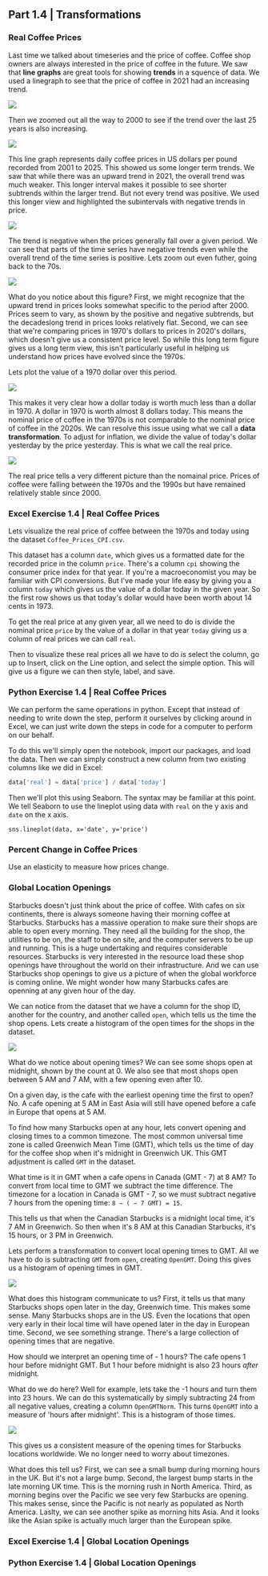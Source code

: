 ## Part 1.4 | Transformations

### Real Coffee Prices

Last time we talked about timeseries and the price of coffee. Coffee shop owners are always interested in the price of coffee in the future. We saw that **line graphs** are great tools for showing **trends** in a squence of data. We used a linegraph to see that the price of coffee in 2021 had an increasing trend. 

![](/Users/taylorjweidman/PROJECTS/tayweid.github.io/econ-0150/parts/part-1-3/i/i_03.png)

Then we zoomed out all the way to 2000 to see if the trend over the last 25 years is also increasing. 

![](/Users/taylorjweidman/PROJECTS/tayweid.github.io/econ-0150/parts/part-1-3/i/i_04.png)

This line graph represents daily coffee prices in US dollars per pound recorded from 2001 to 2025. This showed us some longer term trends. We saw that while there was an upward trend in 2021, the overall trend was much weaker. This longer interval makes it possible to see shorter subtrends within the larger trend. But not every trend was positive. We used this longer view and highlighted the subintervals with negative trends in price.

![](/Users/taylorjweidman/PROJECTS/tayweid.github.io/econ-0150/parts/part-1-3/i/i_05.png)

The trend is negative when the prices generally fall over a given period. We can see that parts of the time series have negative trends even while the overall trend of the time series is positive. Lets zoom out even futher, going back to the 70s. 

![](/Users/taylorjweidman/PROJECTS/tayweid.github.io/econ-0150/parts/part-1-3/i/i_06.png)

What do you notice about this figure? First, we might recognize that the upward trend in prices looks somewhat specific to the period after 2000. Prices seem to vary, as shown by the positive and negative subtrends, but the decadeslong trend in prices looks relatively flat. Second, we can see that we're comparing prices in 1970's dollars to prices in 2020's dollars, which doesn't give us a consistent price level. So while this long term figure gives us a long term view, this isn't particularly useful in helping us understand how prices have evolved since the 1970s.

Lets plot the value of a 1970 dollar over this period. 

![](i/i_cpi_02.png)

This makes it very clear how a dollar today is worth much less than a dollar in 1970. A dollar in 1970 is worth almost 8 dollars today. This means the nominal price of coffee in the 1970s is not comparable to the nominal price of coffee in the 2020s. We can resolve this issue using what we call a **data transformation**. To adjust for inflation, we divide the value of today's dollar yesterday by the price yesterday. This is what we call the real price. 

![](i/i_cpi_03.png)

The real price tells a very different picture than the nomainal price. Prices of coffee were falling between the 1970s and the 1990s but have remained relatively stable since 2000. 

### Excel Exercise 1.4 | Real Coffee Prices

Lets visualize the real price of coffee between the 1970s and today using the dataset `Coffee_Prices_CPI.csv`.

This dataset has a column `date`, which gives us a formatted date for the recorded price in the column `price`. There's a column `cpi` showing the consumer price index for that year. If you're a macroeconomist you may be familiar with CPI conversions. But I've made your life easy by giving you a column `today` which gives us the value of a dollar today in the given year. So the first row shows us that today's dollar would have been worth about 14 cents in 1973. 

To get the real price at any given year, all we need to do is divide the nominal price `price` by the value of a dollar in that year `today` giving us a column of real prices we can call `real`.

Then to visualize these real prices all we have to do is select the column, go up to Insert, click on the Line option, and select the simple option. This will give us a figure we can then style, label, and save. 

### Python Exercise 1.4 | Real Coffee Prices

We can perform the same operations in python. Except that instead of needing to write down the step, perform it ourselves by clicking around in Excel, we can just write down the steps in code for a computer to perform on our behalf.

To do this we'll simply open the notebook, import our packages, and load the data. Then we can simply construct a new column from two existing columns like we did in Excel:

```python
data['real'] = data['price'] / data['today']
```

Then we'll plot this using Seaborn. The syntax may be familiar at this point. We tell Seaborn to use the lineplot using data with `real` on the y axis and `date` on the x axis.

```
sns.lineplot(data, x='date', y='price')
```

### Percent Change in Coffee Prices

Use an elasticity to measure how prices change. 

### Global Location Openings

Starbucks doesn't just think about the price of coffee. With cafes on six continents, there is always someone having their morning coffee at Starbucks. Starbucks has a massive operation to make sure their shops are able to open every morning. They need all the building for the shop, the utilities to be on, the staff to be on site, and the computer servers to be up and running. This is a huge undertaking and requires considerable resources. Starbucks is very interested in the resource load these shop openings have throughout the world on their infrastructure. And we can use Starbucks shop openings to give us a picture of when the global workforce is coming online. We might wonder how many Starbucks cafes are openning at any given hour of the day. 

We can notice from the dataset that we have a column for the shop ID, another for the country, and another called `open`, which tells us the time the shop opens. Lets create a histogram of the open times for the shops in the dataset.

![](i/i_01.png)

What do we notice about opening times? We can see some shops open at midnight, shown by the count at 0. We also see that most shops open between 5 AM and 7 AM, with a few opening even after 10.

On a given day, is the cafe with the earliest opening time the first to open? No. A cafe opening at 5 AM in East Asia will still have opened before a cafe in Europe that opens at 5 AM. 

To find how many Starbucks open at any hour, lets convert opening and closing times to a common timezone. The most common universal time zone is called Greenwich Mean Time (GMT), which tells us the time of day for the coffee shop when it's midnight in Greenwich UK. This GMT adjustment is called `GMT` in the dataset. 

What time is it in GMT when a cafe opens in Canada (GMT - 7) at 8 AM? To convert from local time to GMT we subtract the time difference. The timezone for a location in Canada is GMT - 7, so we must subtract negative 7 hours from the opening time: `8 − ( − 7 GMT) = 15`.

This tells us that when the Canadian Starbucks is a midnight local time, it's 7 AM in Greenwich. So then when it's 8 AM at this Canadian Starbucks, it's 15 hours, or 3 PM in Greenwich. 

Lets perform a transformation to convert local opening times to GMT. All we have to do is subtracting `GMT` from `open`, creating `OpenGMT`. Doing this gives us a histogram of opening times in GMT. 

![](i/i_02.png)

What does this histogram communicate to us? First, it tells us that many Starbucks shops open later in the day, Greenwich time. This makes some sense. Many Starbucks shops are in the US. Even the locations that open very early in their local time will have opened later in the day in European time. Second, we see something strange. There's a large collection of opening times that are negative. 

How should we interpret an opening time of - 1 hours? The cafe opens 1 hour before midnight GMT. But 1 hour before midnight is also 23 hours *after* midnight. 

What do we do here? Well for example, lets take the -1 hours and turn them into 23 hours. We can do this systematically by simply subtracting 24 from all negative values, creating a column `OpenGMTNorm`. This turns `OpenGMT` into a measure of 'hours after midnight'. This is a histogram of those times.



![](i/i_03.png)

This gives us a consistent measure of the opening times for Starbucks locations worldwide. We no longer need to worry about timezones. 

What does this tell us? First, we can see a small bump during morning hours in the UK. But it's not a large bump. Second, the largest bump starts in the late morning UK time. This is the morning rush in North America. Third, as morning begins over the Pacific we see very few Starbucks are opening. This makes sense, since the Pacific is not nearly as populated as North America. Laslty, we can see another spike as morning hits Asia. And it looks like the Asian spike is actually much larger than the European spike. 

### Excel Exercise 1.4 | Global Location Openings



### Python Exercise 1.4 | Global Location Openings
